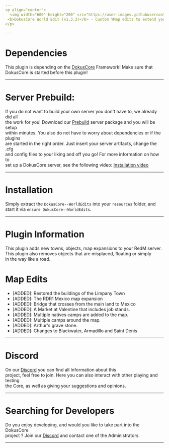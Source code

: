 ```yaml
---
<p align="center">
  <img width="600" height="200" src="https://user-images.githubusercontent.com/49053928/111937011-2e9b8080-8ac7-11eb-914a-a0d94380d611.gif"><br>
 <b>DokusCore World Edit (v1.3.2)</b> - Custom YMap edits to extend your RedM Map!.
</p>

---
```

# Dependencies
This plugin is depending on the [DokusCore](https://github.com/dokucore) Framework!
Make sure that DokusCore is started before this plugin!

---
# Server Prebuild:
If you do not want to build your own server you don't have to, we already did all   <br>
the work for you! Download our [Prebuild](https://github.com/DokusCore/Server-Prebuild) server package and you will be setup  <br>
within minutes. You also do not have to worry about dependencies or if the plugins <br>
are started in the right order. Just insert your server artifacts, change the .cfg <br>
and config files to your liking and off you go! For more information on how to <br>
set up a DokusCore server, see the following video: [Installation video](https://www.youtube.com/watch?v=NlJFFRzWvDE) <br>

---
# Installation
Simply extract the `DokusCore--WorldEdits` into your `resources` folder, and <br>
start it via `ensure DokusCore--WorldEdits`.

---
# Plugin Information
This plugin adds new towns, objects, map expansions to your RedM server.<br>
This plugin also removes objects that are misplaced, floating or simply<br>
in the way like a road.

# Map Edits
  - [ADDED]: Restored the buildings of the Limpany Town
  - [ADDED]: The RDR1 Mexico map expansion
  - [ADDED]: Bridge that crosses from the main land to Mexico
  - [ADDED]: A Market at Valentine that includes job stands.
  - [ADDED]: Multiple natives camps are added to the map.
  - [ADDED]: Multiple camps around the map.
  - [ADDED]: Arthur's grave stone.
  - [ADDED]: Changes to Blackwater, Armadillo and Saint Denis

---
# Discord
On our [Discord](https://discord.io/dokuscore) you can find all Information about this<br>
project, feel free to join. Here you can also interact with other playing and testing<br>
the Core, as well as giving your suggestions and opinions.

---
# Searching for Developers
Do you enjoy developing, and would you like to take part into the DokusCore<br>
project ? Join our [Discord](https://discord.io/dokuscore) and contact one of the Administrators.

---
